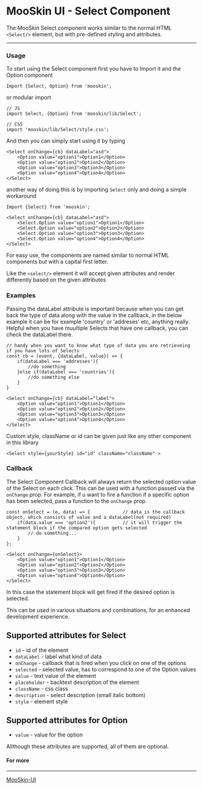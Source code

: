# MooSkin UI - Select Component

The MooSkin Select component works similar to the normal HTML `<Select/>` element, but with pre-defined styling and attributes.

___

### Usage

To start using the Select component first you have to Import it and the Option component

```
Import {Select, Option} from 'mooskin';
```
or modular import
```
// JS
import Select, {Option} from 'mooskin/lib/Select';

// CSS
import 'mooskin/lib/Select/style.css';
```

And then you can simply start using it by typing

```
<Select onChange={cb} dataLabel="asd">
    <Option value="option1">Option1</Option>
    <Option value="option2">Option2</Option>
    <Option value="option3">Option3</Option>
    <Option value="option4">Option4</Option>
</Select>

```

another way of doing this is by importing `Select` only and doing a simple workaround
```
Import {Select} from 'mooskin';

<Select onChange={cb} dataLabel="asd">
    <Select.Option value="option1">Option1</Option>
    <Select.Option value="option2">Option2</Option>
    <Select.Option value="option3">Option3</Option>
    <Select.Option value="option4">Option4</Option>
</Select>
```

For easy use, the components are named similar to normal HTML components but with a capital first letter.

Like the `<select/>` element it will accept given attributes and render differently based on the given attributes

### Examples

Passing the dataLabel attribute is important because when you can get back the type of data along with the value in the callback, in the below example it can be for example 'country' or 'addreses' etc, anything really. Helpful when you have muultiple Selects that have one callback, you can check the dataLabel there.

```
// handy when you want to know what type of data you are retrieveing if you have lots of Selects
const cb = (event, {dataLabel, value}) => { 
    if(dataLabel === 'addresses'){
        //do something
    }else if(dataLabel === 'countries'){
        //do something else
    }
}

<Select onChange={cb} dataLabel="label">
    <Option value="option1">Option1</Option>
    <Option value="option2">Option2</Option>
    <Option value="option3">Option3</Option>
    <Option value="option4">Option4</Option>
</Select>
```


Custom style, className or id can be given just like any other component in this library 

```
<Select style={yourStyle} id="id" className="className" >
```

### Callback

The Select Component Callback will always return the selected option value of the Select on each click. This can be used with a function passed via the `onChange` prop. For example, if u want to fire a function if a specific option has been selected, pass a function to the `onChange` prop.

```
const onSelect = (e, data) => {            // data is the callback object, which consists of value and a dataLabel(not required)
    if(data.value === 'option2'){          // it will trigger the statement block if the compared option gets selected
        // do something...
    }      
};

<Select onChange={onSelect}>
    <Option value="option1">Option1</Option>
    <Option value="option2">Option2</Option>
    <Option value="option3">Option3</Option>
    <Option value="option4">Option4</Option>
</Select>
```
In this case the statement block will get fired if the desired option is selected.

This can be used in various situations and combinations, for an enhanced development experience.

<div class="playground-doc">

## Supported attributes for Select 

* `id` - id of the element
* `dataLabel` - label what kind of data 
* `onChange` - callback that is fired when you click on one of the options
* `selected` - selected value, has to correspond to one of the Option values
* `value` - text value of the element
* `placeholder` - backtext description of the element
* `className` - css class
* `description` - select description (small italic bottom)
* `style` - element style

## Supported attributes for Option 

* `value` - value for the option

</div>

Allthough these attributes are supported, all of them are optional.

#### For more

___

[MooSkin-UI](https://github.com/moosend/mooskin-ui)